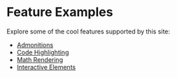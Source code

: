 # Feature Examples

Explore some of the cool features supported by this site:

- [Admonitions](admonitions.md)
- [Code Highlighting](code-highlighting.md)
- [Math Rendering](math.md)
- [Interactive Elements](interactive-elements.md)
